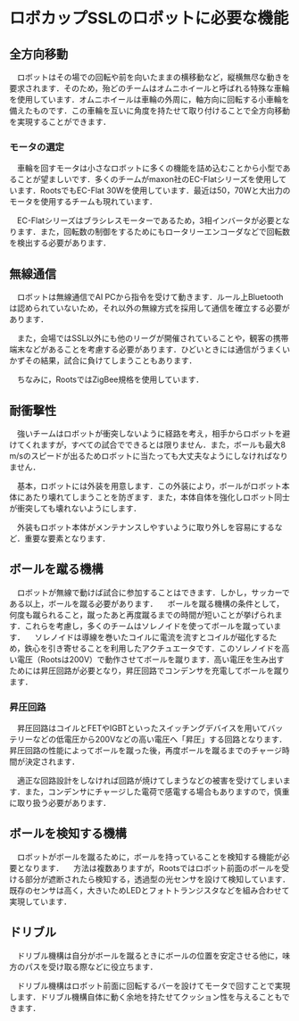 # ロボカップSSLのロボットに必要な機能

## 全方向移動
　ロボットはその場での回転や前を向いたままの横移動など，縦横無尽な動きを要求されます．そのため，殆どのチームはオムニホイールと呼ばれる特殊な車輪を使用しています．オムニホイールは車輪の外周に，軸方向に回転する小車輪を備えたものです．この車輪を互いに角度を持たせて取り付けることで全方向移動を実現することができます．

### モータの選定
　車輪を回すモータは小さなロボットに多くの機能を詰め込むことから小型であることが望ましいです．多くのチームがmaxon社のEC-Flatシリーズを使用しています．RootsでもEC-Flat 30Wを使用しています．最近は50，70Wと大出力のモータを使用するチームも現れています．

　EC-Flatシリーズはブラシレスモーターであるため，3相インバータが必要となります．また，回転数の制御をするためにもロータリーエンコーダなどで回転数を検出する必要があります．

## 無線通信
　ロボットは無線通信でAI PCから指令を受けて動きます．ルール上Bluetoothは認められていないため，それ以外の無線方式を採用して通信を確立する必要があります．

　また，会場ではSSL以外にも他のリーグが開催されていることや，観客の携帯端末などがあることを考慮する必要があります．ひどいときには通信がうまくいかずその結果，試合に負けてしまうこともあります．

　ちなみに，RootsではZigBee規格を使用しています．

## 耐衝撃性
　強いチームはロボットが衝突しないように経路を考え，相手からロボットを避けてくれますが，すべての試合でできるとは限りません．また，ボールも最大8 m/sのスピードが出るためロボットに当たっても大丈夫なようにしなければなりません．

　基本，ロボットには外装を用意します．この外装により，ボールがロボット本体にあたり壊れてしまうことを防ぎます．また，本体自体を強化しロボット同士が衝突しても壊れないようにします．

　外装もロボット本体がメンテナンスしやすいように取り外しを容易にするなど．重要な要素となります．

## ボールを蹴る機構
　ロボットが無線で動けば試合に参加することはできます．しかし，サッカーである以上，ボールを蹴る必要があります．
　ボールを蹴る機構の条件として，何度も蹴られること，蹴ったあと再度蹴るまでの時間が短いことが挙げられます．これらを考慮し，多くのチームはソレノイドを使ってボールを蹴っています．
　ソレノイドは導線を巻いたコイルに電流を流すとコイルが磁化するため，鉄心を引き寄せることを利用したアクチュエータです．このソレノイドを高い電圧（Rootsは200V）で動作させてボールを蹴ります．高い電圧を生み出すためには昇圧回路が必要となり，昇圧回路でコンデンサを充電してボールを蹴ります．

### 昇圧回路
　昇圧回路はコイルとFETやIGBTといったスイッチングデバイスを用いてバッテリーなどの低電圧から200Vなどの高い電圧へ「昇圧」する回路となります．昇圧回路の性能によってボールを蹴った後，再度ボールを蹴るまでのチャージ時間が決定されます．

　適正な回路設計をしなければ回路が焼けてしまうなどの被害を受けてしまいます．また，コンデンサにチャージした電荷で感電する場合もありますので，慎重に取り扱う必要があります．

## ボールを検知する機構
　ロボットがボールを蹴るために，ボールを持っていることを検知する機能が必要となります．
　方法は複数ありますが，Rootsではロボット前面のボールを受ける部分が遮断されたら検知する，透過型の光センサを設けて検知しています．既存のセンサは高く，大きいためLEDとフォトトランジスタなどを組み合わせて実現しています．

## ドリブル
　ドリブル機構は自分がボールを蹴るときにボールの位置を安定させる他に，味方のパスを受け取る際などに役立ちます．

　ドリブル機構はロボット前面に回転するバーを設けてモータで回すことで実現します．ドリブル機構自体に動く余地を持たせてクッション性を与えることもできます．
